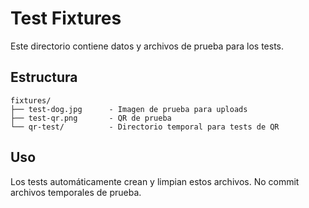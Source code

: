 # Test Fixtures

Este directorio contiene datos y archivos de prueba para los tests.

## Estructura

```
fixtures/
├── test-dog.jpg      - Imagen de prueba para uploads
├── test-qr.png       - QR de prueba
└── qr-test/          - Directorio temporal para tests de QR
```

## Uso

Los tests automáticamente crean y limpian estos archivos.
No commit archivos temporales de prueba.
